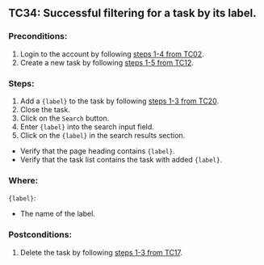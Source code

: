 ## TC34: Successful filtering for a task by its label.
### Preconditions:
1. Login to the account by following [steps 1-4 from TC02](TC02.md).
2. Create a new task by following [steps 1-5 from TC12](TC12.md).
### Steps:
1. Add a `{label}` to the task by following [steps 1-3 from TC20](TC20.md).
2. Close the task.
3. Click on the `Search` button.
4. Enter `{label}` into the search input field.
5. Click on the `{label}` in the search results section.
* Verify that the page heading contains `{label}`.
* Verify that the task list contains the task with added `{label}`.
### Where:
`{label}`:
* The name of the label.
### Postconditions:
1. Delete the task by following [steps 1-3 from TC17](TC17.md).